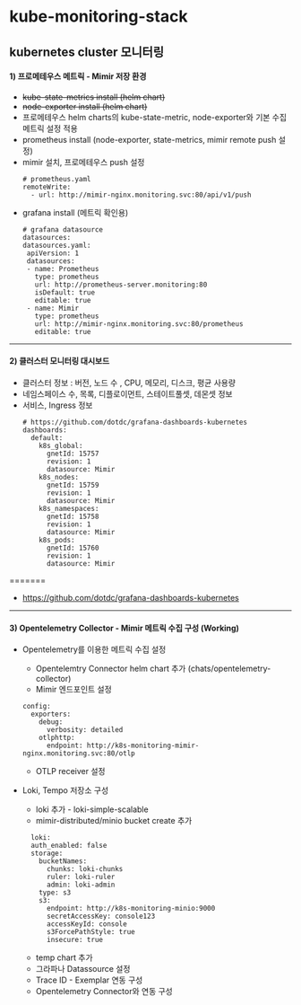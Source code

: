 # kube-monitoring-stack

kubernetes cluster 모니터링
---
#### 1) 프로메테우스 메트릭 - Mimir 저장 환경
- ~~kube-state-metrics install (helm chart)~~
- ~~node-exporter install (helm chart)~~
- 프로메테우스 helm charts의 kube-state-metric, node-exporter와 기본 수집 메트릭 설정 적용
- prometheus install (node-exporter, state-metrics, mimir remote push 설정)
- mimir 설치, 프로메테우스 push 설정
   ```
   # prometheus.yaml
   remoteWrite:
     - url: http://mimir-nginx.monitoring.svc:80/api/v1/push
   ```
- grafana install (메트릭 확인용)
   ```
   # grafana datasource
   datasources:
  datasources.yaml:
    apiVersion: 1
    datasources:
    - name: Prometheus
      type: prometheus
      url: http://prometheus-server.monitoring:80      
      isDefault: true
      editable: true
    - name: Mimir
      type: prometheus
      url: http://mimir-nginx.monitoring.svc:80/prometheus
      editable: true
    ```
--- 
#### 2) 클러스터 모니터링 대시보드 
- 클러스터 정보 : 버전, 노드 수 , CPU, 메모리, 디스크, 평균 사용량
- 네임스페이스 수, 목록, 디플로이먼트, 스테이트풀셋, 데몬셋 정보
- 서비스, Ingress 정보
  ```
  # https://github.com/dotdc/grafana-dashboards-kubernetes
  dashboards:
    default:
      k8s_global:
        gnetId: 15757
        revision: 1
        datasource: Mimir
      k8s_nodes:
        gnetId: 15759
        revision: 1
        datasource: Mimir  
      k8s_namespaces:
        gnetId: 15758
        revision: 1
        datasource: Mimir
      k8s_pods:
        gnetId: 15760
        revision: 1
        datasource: Mimir
  ```
=======
- https://github.com/dotdc/grafana-dashboards-kubernetes
---
#### 3) Opentelemetry Collector - Mimir 메트릭 수집 구성 (Working)
- Opentelemetry를 이용한 메트릭 수집 설정
  - Opentelemtry Connector helm chart 추가 (chats/opentelemetry-collector)
  - Mimir 엔드포인트 설정
  ```
  config:
    exporters:
      debug:
        verbosity: detailed
      otlphttp:
        endpoint: http://k8s-monitoring-mimir-nginx.monitoring.svc:80/otlp
  ```
  - OTLP receiver 설정

- Loki, Tempo 저장소 구성
  - loki 추가 - loki-simple-scalable
  - mimir-distributed/minio bucket create 추가
  ```
    loki:
    auth_enabled: false
    storage:
      bucketNames:
        chunks: loki-chunks
        ruler: loki-ruler
        admin: loki-admin
      type: s3
      s3:      
        endpoint: http://k8s-monitoring-minio:9000
        secretAccessKey: console123
        accessKeyId: console
        s3ForcePathStyle: true
        insecure: true
  ```

  - temp chart 추가
  - 그라파나 Datassource 설정
  - Trace ID - Exemplar 연동 구성
  - Opentelemetry Connector와 연동 구성

  